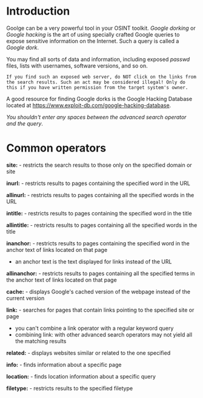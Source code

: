 # Introduction
Goolge can be a very powerful tool in your OSINT toolkit. *Google dorking* or *Google hacking* is the art of using specially crafted Google queries to expose sensitive information on the Internet. Such a query is called a *Google dork*.

You may find all sorts of data and information, including exposed *passwd* files, lists with usernames, software versions, and so on.

```admonish warning
If you find such an exposed web server, do NOT click on the links from the search results. Such an act may be considered illegal! Only do this if you have written permission from the target system's owner.
```


A good resource for finding Google dorks is the Google Hacking Database located at https://www.exploit-db.com/google-hacking-database.

*You shouldn't enter any spaces between the advanced search operator and the query*.

# Common operators
**site:** - restricts the search results to those only on the specified domain or site

**inurl:** - restricts results to pages containing the specified word in the URL

**allinurl:** - restricts results to pages containing all the specified words in the URL

**intitle:** - restricts results to pages containing the specified word in the title

**allintitle:** - restricts results to pages containing all the specified words in the title

**inanchor:** - restricts results to pages containing the specified word in the anchor text of links located on that page
- an anchor text is the text displayed for links instead of the URL

**allinanchor:** - restricts results to pages containing all the specified terms in the anchor text of links located on that page

**cache:** - displays Google's cached version of the webpage instead of the current version

**link:** - searches for pages that contain links pointing to the specified site or page
- you can't combine a link operator with a regular keyword query
- combining link: with other advanced search operators may not yield all the matching results

**related:** - displays websites similar or related to the one specified

**info:** - finds information about a specific page

**location:** - finds location information about a specific query

**filetype:** - restricts results to the specified filetype